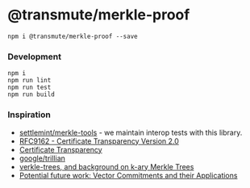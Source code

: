 # @transmute/merkle-proof

```
npm i @transmute/merkle-proof --save
```

### Development

```
npm i
npm run lint
npm run test
npm run build
```

### Inspiration

- [settlemint/merkle-tools](https://github.com/settlemint/merkle-tools) - we maintain interop tests with this library.
- [RFC9162 - Certificate Transparency Version 2.0](https://datatracker.ietf.org/doc/html/rfc9162)
- [Certificate Transparency](https://datatracker.ietf.org/doc/html/rfc6962)
- [google/trillian](https://github.com/google/trillian)
- [verkle-trees, and background on k-ary Merkle Trees](https://math.mit.edu/research/highschool/primes/materials/2018/Kuszmaul.pdf)
- [Potential future work: Vector Commitments and their Applications](https://eprint.iacr.org/2011/495.pdf)
